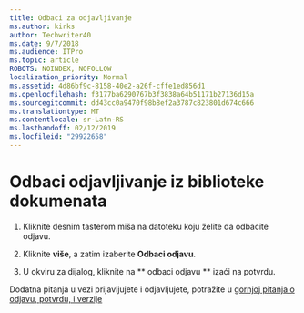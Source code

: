 ```yaml
---
title: Odbaci za odjavljivanje
ms.author: kirks
author: Techwriter40
ms.date: 9/7/2018
ms.audience: ITPro
ms.topic: article
ROBOTS: NOINDEX, NOFOLLOW
localization_priority: Normal
ms.assetid: 4d86bf9c-8158-40e2-a26f-cffe1ed856d1
ms.openlocfilehash: f3177ba6290767b3f3838a64b51171b27136d15a
ms.sourcegitcommit: dd43cc0a9470f98b8ef2a3787c823801d674c666
ms.translationtype: MT
ms.contentlocale: sr-Latn-RS
ms.lasthandoff: 02/12/2019
ms.locfileid: "29922658"
---
```

# <a name="discard-a-check-out-from-a-document-library"></a>Odbaci odjavljivanje iz biblioteke dokumenata

1. Kliknite desnim tasterom miša na datoteku koju želite da odbacite odjavu.
    
2. Kliknite **više**, a zatim izaberite **Odbaci odjavu**. 
    
3. U okviru za dijalog, kliknite na ** odbaci odjavu ** izaći na potvrdu. 
    
Dodatna pitanja u vezi prijavljujete i odjavljujete, potražite u [gornjoj pitanja o odjavu, potvrdu, i verzije](https://go.microsoft.com/fwlink/?linkid=2018786)
  

